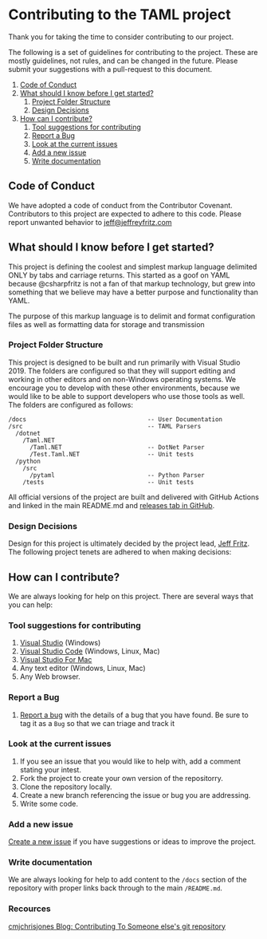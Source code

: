 # Contributing to the TAML project

Thank you for taking the time to consider contributing to our project.

The following is a set of guidelines for contributing to the project.  These are mostly guidelines, not rules, and can be changed in the future.  Please submit your suggestions with a pull-request to this document.

1. [Code of Conduct](#code-of-conduct)
1. [What should I know before I get started?](#what-should-i-know-before-i-get-started?)
    1. [Project Folder Structure](#project-folder-structure)
    1. [Design Decisions](#design-decisions)
1. [How can I contribute?](#how-can-i-contribute?)
    1. [Tool suggestions for contributing](#tool-suggestions-for-contributing)
    1. [Report a Bug](#report-a-bug)
    3. [Look at the current issues](#Look-at-the-current-issues)
    4. [Add a new issue](#add-a-new-issue)
    1. [Write documentation](#write-documentation)


## Code of Conduct

We have adopted a code of conduct from the Contributor Covenant.  Contributors to this project are expected to adhere to this code.  Please report unwanted behavior to [jeff@jeffreyfritz.com](mailto:jeff@jeffreyfritz.com)

## What should I know before I get started?

This project is defining the coolest and simplest markup language delimited ONLY by tabs and carriage returns.  This started as a goof on YAML because @csharpfritz is not a fan of that markup technology, but grew into something that we believe may have a better purpose and functionality than YAML.

The purpose of this markup language is to delimit and format configuration files as well as formatting data for storage and transmission

### Project Folder Structure

This project is designed to be built and run primarily with Visual Studio 2019. The folders are configured so that they will support editing and working in other editors and on non-Windows operating systems.  We encourage you to develop with these other environments, because we would like to be able to support developers who use those tools as well.  The folders are configured as follows:

```
/docs                                  -- User Documentation
/src                                   -- TAML Parsers
  /dotnet
    /Taml.NET
      /Taml.NET                        -- DotNet Parser
      /Test.Taml.NET                   -- Unit tests
  /python
    /src
      /pytaml                          -- Python Parser
    /tests                             -- Unit tests

```

All official versions of the project are built and delivered with GitHub Actions and linked in the main README.md and [releases tab in GitHub](https://github.com/csharpfritz/TAML/releases).

### Design Decisions

Design for this project is ultimately decided by the project lead, [Jeff Fritz](https://github.com/csharpfritz).  The following project tenets are adhered to when making decisions:

## How can I contribute?

We are always looking for help on this project.  There are several ways that you can help:

### Tool suggestions for contributing

1. [Visual Studio](https://visualstudio.microsoft.com/) (Windows)
2. [Visual Studio Code](https://visualstudio.microsoft.com/) (Windows, Linux, Mac)
3. [Visual Studio For Mac](https://visualstudio.microsoft.com/)
4. Any text editor (Windows, Linux, Mac)
5. Any Web browser.

### Report a Bug

1. [Report a bug](https://github.com/csharpfritz/TAML/issues) with the details of a bug that you have found.  Be sure to tag it as a `Bug` so that we can triage and track it

### Look at the current issues

1. If you see an issue that you would like to help with, add a comment stating your intest.
2. Fork the project to create your own version of the repositorry.
3. Clone the repository locally.
4. Create a new branch referencing the issue or bug you are addressing.
5. Write some code.

### Add a new issue

[Create a new issue](https://github.com/csharpfritz/TAML/issues) if you have suggestions or ideas to improve the project.

### Write documentation

We are always looking for help to add content to the `/docs` section of the repository with proper links back through to the main `/README.md`.

### Recources

[cmjchrisjones Blog: Contributing To Someone else's git repository](https://cmjchrisjones.dev/posts/contributing-to-someone-elses-git-repository/)
